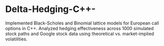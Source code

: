# Delta-Hedging-C++-
Implemented Black-Scholes and Binomial lattice models for European call options in C++. Analyzed hedging effectiveness across 1000 simulated stock paths and Google stock data using theoretical vs. market-implied volatilities.
